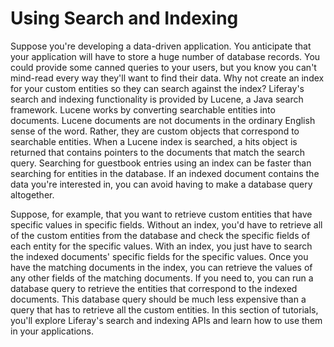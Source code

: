 # Using Search and Indexing [](id=using-search-and-indexing)

Suppose you're developing a data-driven application. You anticipate that your
application will have to store a huge number of database records. You could
provide some canned queries to your users, but you know you can't mind-read
every way they'll want to find their data. Why not create an index for your
custom entities so they can search against the index? Liferay's search and
indexing functionality is provided by Lucene, a Java search framework. Lucene
works by converting searchable entities into documents. Lucene documents are not
documents in the ordinary English sense of the word. Rather, they are custom
objects that correspond to searchable entities. When a Lucene index is searched,
a hits object is returned that contains pointers to the documents that match the
search query. Searching for guestbook entries using an index can be faster than
searching for entities in the database. If an indexed document contains the data
you're interested in, you can avoid having to make a database query altogether.

Suppose, for example, that you want to retrieve custom entities that have
specific values in specific fields. Without an index, you'd have to retrieve all
of the custom entities from the database and check the specific fields of each
entity for the specific values. With an index, you just have to search the
indexed documents' specific fields for the specific values. Once you have the
matching documents in the index, you can retrieve the values of any other fields
of the matching documents. If you need to, you can run a database query to
retrieve the entities that correspond to the indexed documents. This database
query should be much less expensive than a query that has to retrieve all the
custom entities. In this section of tutorials, you'll explore Liferay's search
and indexing APIs and learn how to use them in your applications.
